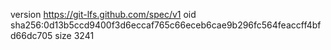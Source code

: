 version https://git-lfs.github.com/spec/v1
oid sha256:0d13b5ccd9400f3d6eccaf765c66eceb6cae9b296fc564feaccff4bfd66dc705
size 3241
